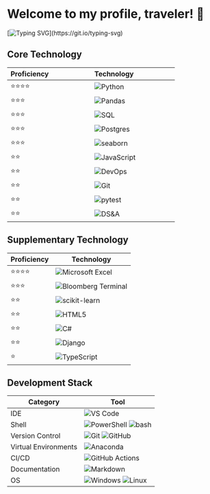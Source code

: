 <h1>Welcome to my profile, traveler! 👋</h1>

<!--   my-ticker -->    
[![Typing SVG](https://readme-typing-svg.herokuapp.com?color=%23008F11&size=32&repeat=false&center=true&vCenter=true&width=1400&lines=I+am+Bartosz+Piechnik,+Python+and+SQL+Data+Developer!;)](https://git.io/typing-svg)



## Core Technology

<div align="center">

|<div style="width:180px">Proficiency</div>| <div style="width:180px">Technology</div>|
|:-------------------------- |:--------------------------|
| ⭐⭐⭐⭐ | ![Python](https://img.shields.io/badge/python-3670A0?style=for-the-badge&logo=python&logoColor=ffdd54) |
| ⭐⭐⭐ | ![Pandas](https://img.shields.io/badge/pandas-%23150458.svg?style=for-the-badge&logo=pandas&logoColor=white) |
| ⭐⭐⭐ | ![SQL](https://img.shields.io/badge/sql-%2323ffffff.svg?style=for-the-badge&logo=badge&logoColor=white)|
| ⭐⭐⭐ | ![Postgres](https://img.shields.io/badge/postgres-%23316192.svg?style=for-the-badge&logo=postgresql&logoColor=white) |
| ⭐⭐⭐ | ![seaborn](https://img.shields.io/badge/seaborn-%23239120.svg?style=for-the-badge&logo=Matplotlib&logoColor=black) |
| ⭐⭐ | ![JavaScript](https://img.shields.io/badge/javascript-%23323330.svg?style=for-the-badge&logo=javascript&logoColor=%23F7DF1E) |
| ⭐⭐ | ![DevOps](https://img.shields.io/badge/devops-%23007ACC.svg?style=for-the-badge&logo=git&logoColor=white) |
| ⭐⭐ | ![Git](https://img.shields.io/badge/git-%23F05033.svg?style=for-the-badge&logo=git&logoColor=white) |
| ⭐⭐ | ![pytest](https://img.shields.io/badge/pytest-%2323ffffff.svg?style=for-the-badge&logo=badge&logoColor=white)|
| ⭐⭐ | ![DS&A](https://img.shields.io/badge/ds&a-%23092E20.svg?style=for-the-badge&logo=badge&logoColor=white)|

</div>

## Supplementary Technology

<div align="center">

| Proficiency  | Technology   |
|--------------|--------------|
| ⭐⭐⭐⭐ | ![Microsoft Excel](https://img.shields.io/badge/Microsoft_Excel-217346?style=for-the-badge&logo=microsoft-excel&logoColor=white) |
| ⭐⭐⭐ | ![Bloomberg Terminal](https://img.shields.io/badge/bloomberg_terminal-%23E34F26.svg?style=for-the-badge&logo=badge&logoColor=white)|
| ⭐⭐ | ![scikit-learn](https://img.shields.io/badge/scikit--learn-%23F7931E.svg?style=for-the-badge&logo=scikit-learn&logoColor=white) |
| ⭐⭐ | ![HTML5](https://img.shields.io/badge/html5-%23E34F26.svg?style=for-the-badge&logo=html5&logoColor=white) |
| ⭐⭐ | ![C#](https://img.shields.io/badge/c%23-%23239120.svg?style=for-the-badge&logo=c-sharp&logoColor=white) |
| ⭐⭐ | ![Django](https://img.shields.io/badge/django-%23092E20.svg?style=for-the-badge&logo=django&logoColor=white) |
| ⭐ | ![TypeScript](https://img.shields.io/badge/typescript-%23007ACC.svg?style=for-the-badge&logo=typescript&logoColor=white)|

</div>

## Development Stack

<div align="center">

| Category  | Tool   |
|--------------|--------------|
| IDE  | ![VS Code](https://img.shields.io/badge/Visual%20Studio%20Code-0078d7.svg?style=for-the-badge&logo=visual-studio-code&logoColor=white) |
| Shell | ![PowerShell](https://img.shields.io/badge/PowerShell-%235391FE.svg?style=for-the-badge&logo=powershell&logoColor=white) ![bash](https://img.shields.io/badge/bash-%23121011.svg?style=for-the-badge&logo=gnu-bash&logoColor=white) |
| Version Control | ![Git](https://img.shields.io/badge/git-%23F05033.svg?style=for-the-badge&logo=git&logoColor=white) ![GitHub](https://img.shields.io/badge/github-%23121011.svg?style=for-the-badge&logo=github&logoColor=white)  |
| Virtual Environments | ![Anaconda](https://img.shields.io/badge/Anaconda-%2344A833.svg?style=for-the-badge&logo=anaconda&logoColor=white)   |
| CI/CD | ![GitHub Actions](https://img.shields.io/badge/github%20actions-%232671E5.svg?style=for-the-badge&logo=githubactions&logoColor=white)   |
| Documentation | ![Markdown](https://img.shields.io/badge/markdown-%23000000.svg?style=for-the-badge&logo=markdown&logoColor=white)   |
| OS | ![Windows](https://img.shields.io/badge/Windows-0078D6?style=for-the-badge&logo=windows&logoColor=white) ![Linux](https://img.shields.io/badge/Linux-FCC624?style=for-the-badge&logo=linux&logoColor=black)  |(N/A)           

<div align="center">